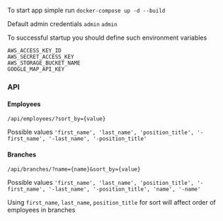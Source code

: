To start app simple run `docker-compose up -d --build`

Default admin credentials `admin` `admin`

To successful startup you should define such environment variables
```
AWS_ACCESS_KEY_ID
AWS_SECRET_ACCESS_KEY
AWS_STORAGE_BUCKET_NAME
GOOGLE_MAP_API_KEY
```

### API
#### Employees
`/api/employees/?sort_by={value}`

Possible values `'first_name', 'last_name', 'position_title', '-first_name', '-last_name', '-position_title'`

#### Branches
`/api/branches/?name={name}&sort_by={value}`

Possible values `'first_name', 'last_name', 'position_title', '-first_name', '-last_name', '-position_title', 'name', '-name'`

Using `first_name`, `last_name`, `position_title` for sort will affect order of employees in branches